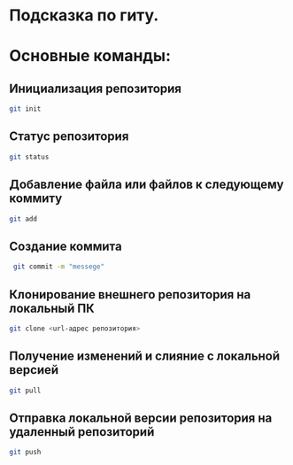 # Подсказка по гиту. 
# Основные команды:

## Инициализация репозитория

```sh
git init 
```

## Статус репозитория

```sh
git status
```
## Добавление файла или файлов к следующему коммиту

```sh
git add
```
## Создание коммита

```sh
 git commit -m "messege"
```
## Клонирование внешнего репозитория на локальный ПК 

```sh
git clone <url-адрес репозитория>
```

## Получение изменений и слияние с локальной версией
```sh
git pull
```

## Отправка локальной версии репозитория на удаленный репозиторий
```sh
git push
```